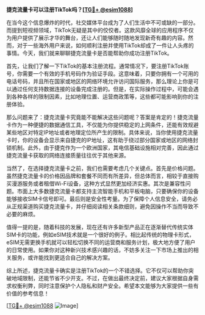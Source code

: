 **捷克流量卡可以注册TikTok吗？[[TG💪+ @esim1088](https://t.me/s/esim1088)]**

在当今这个信息爆炸的时代，社交媒体平台成为了人们生活中不可或缺的一部分。而提到短视频领域，TikTok无疑是其中的佼佼者。这款风靡全球的应用程序不仅为用户提供了展示才华的舞台，还让人们能够随时随地发现新奇有趣的内容。然而，对于一些海外用户来说，如何顺利注册并使用TikTok却成了一件让人头疼的事情。今天，我们就来聊聊捷克流量卡是否能帮助你成功注册TikTok。

首先，让我们了解一下TikTok的基本注册流程。通常情况下，要注册TikTok账号，你需要一个有效的手机号码作为验证手段。这意味着，只要你拥有一个可用的电话号码，并且所在国家或地区的网络环境允许访问国际服务，那么理论上你是可以通过任何支持数据连接的设备完成注册的。但是，在实际操作过程中，可能会遇到各种各样的限制因素，比如地理位置、运营商政策等，这些都可能影响到你的注册体验。

那么问题来了：捷克流量卡究竟能不能解决这些问题呢？答案是肯定的！捷克流量卡作为一种便捷的数据通信工具，不仅能为你提供稳定的上网条件，还能有效规避某些地区对特定IP地址或者地理定位所产生的限制。具体来说，当你使用捷克流量卡时，你的设备会显示来自捷克的IP地址，这有助于绕过部分国家或地区的网络封锁机制。此外，由于捷克作为一个欧洲国家，其电信基础设施相对完善，因此通过捷克流量卡获取的网络连接质量往往优于其他来源。

当然了，在选择捷克流量卡之前，我们也需要考虑几个关键点。首先是价格问题。虽然捷克流量卡的价格因品牌和套餐不同而有所差异，但总体而言，相较于直接购买漫游服务或者租借Wi-Fi设备，这种方式显然更加经济实惠。其次是兼容性问题。市面上大多数捷克流量卡都支持主流智能手机和平板电脑，只要确保你的设备能够接收SIM卡信号即可。最后则是安全性考量。为了保障个人信息安全，请务必从正规渠道购买捷克流量卡，并仔细阅读相关条款细则，避免因操作不当而导致不必要的麻烦。

值得一提的是，随着科技的发展，现在还有许多新型产品正在逐渐替代传统实体SIM卡的功能，例如eSIM技术就是一个很好的例子。相比起传统的物理卡形式，eSIM无需更换手机就可以轻松切换不同的运营商和服务计划，极大地方便了用户的日常使用。如果你对这种新兴技术感兴趣的话，不妨多关注一下市场上推出的相关服务，或许能找到更适合自己的解决方案。

综上所述，捷克流量卡确实是注册TikTok的一个不错选择。它不仅可以帮助你突破地域限制，还能节省不少开支。不过，在做出最终决定前，建议大家根据自身需求权衡利弊，同时注意保护个人隐私和财产安全。希望本文能够为大家提供一些有价值的参考信息！

[[TG💪+ @esim1088](https://t.me/s/esim1088) ![Image](https://i.postimg.cc/4NQfJmqS/Snipaste-2025-05-13-00-14-12.png)]